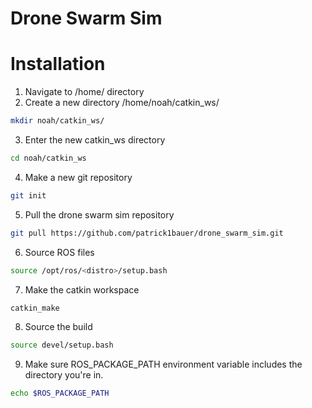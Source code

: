 # Drone Swarm Sim

# Installation

1. Navigate to /home/ directory
2. Create a new directory /home/noah/catkin_ws/
```bash
mkdir noah/catkin_ws/
```
3. Enter the new catkin_ws directory
```bash
cd noah/catkin_ws
```
4. Make a new git repository
```bash
git init
```
5. Pull the drone swarm sim repository
```bash
git pull https://github.com/patrick1bauer/drone_swarm_sim.git 
```
6. Source ROS files
```bash
source /opt/ros/<distro>/setup.bash
```
7. Make the catkin workspace
```bash
catkin_make
```
8. Source the build
```bash
source devel/setup.bash
```
9. Make sure ROS_PACKAGE_PATH environment variable includes the directory you're in.
```bash
echo $ROS_PACKAGE_PATH
```